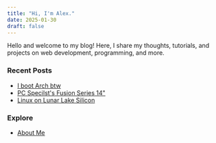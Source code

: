 ```yaml
---
title: "Hi, I'm Alex."
date: 2025-01-30
draft: false
---
```


Hello and welcome to my blog! Here, I share my thoughts, tutorials, and projects on web development, programming, and more.

### Recent Posts
- [I boot Arch btw](/posts/boot-repair/)
- [PC Specilst's Fusion Series 14"](/posts/fusion-series-14/)
- [Linux on Lunar Lake Silicon](/posts/lunix/)

### Explore
- [About Me](/about/)